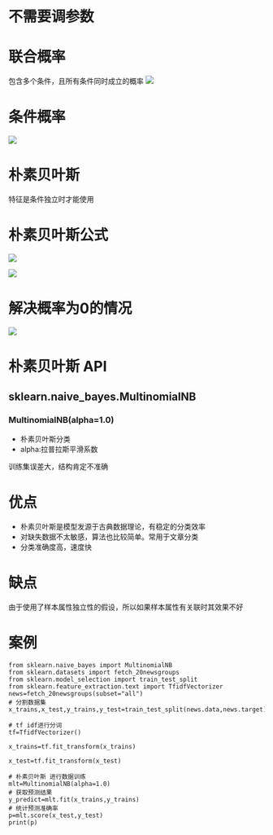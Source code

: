 # 不需要调参数

# 联合概率
包含多个条件，且所有条件同时成立的概率
![](https://raw.githubusercontent.com/anbylau2130/gitnoteImages/master/gitnoteImages/2019/04/02/5c4fb660ad653a20c3000000.png)
# 条件概率
![](https://raw.githubusercontent.com/anbylau2130/gitnoteImages/master/gitnoteImages/2019/04/02/5c4fb669ad653a20c3000001.png)


# 朴素贝叶斯 
特征是条件独立时才能使用

# 朴素贝叶斯公式
![](https://raw.githubusercontent.com/anbylau2130/gitnoteImages/master/gitnoteImages/2019/04/02/5c4fb8a7ad653a20c3000002.png)

![](https://raw.githubusercontent.com/anbylau2130/gitnoteImages/master/gitnoteImages/2019/04/02/5c4fb992ad653a20c3000003.png)



# 解决概率为0的情况
![](https://raw.githubusercontent.com/anbylau2130/gitnoteImages/master/gitnoteImages/2019/04/02/5c4fbb6bad653a20c3000004.png)


# 朴素贝叶斯 API
## sklearn.naive_bayes.MultinomialNB

### MultinomialNB(alpha=1.0)
- 朴素贝叶斯分类
- alpha:拉普拉斯平滑系数

训练集误差大，结构肯定不准确



# 优点
- 朴素贝叶斯是模型发源于古典数据理论，有稳定的分类效率
- 对缺失数据不太敏感，算法也比较简单。常用于文章分类
- 分类准确度高，速度快

# 缺点
由于使用了样本属性独立性的假设，所以如果样本属性有关联时其效果不好


# 案例
```
from sklearn.naive_bayes import MultinomialNB
from sklearn.datasets import fetch_20newsgroups
from sklearn.model_selection import train_test_split
from sklearn.feature_extraction.text import TfidfVectorizer
news=fetch_20newsgroups(subset="all")
# 分割数据集
x_trains,x_test,y_trains,y_test=train_test_split(news.data,news.target)

# tf idf进行分词
tf=TfidfVectorizer()

x_trains=tf.fit_transform(x_trains)

x_test=tf.fit_transform(x_test)

# 朴素贝叶斯 进行数据训练
mlt=MultinomialNB(alpha=1.0)
# 获取预测结果
y_predict=mlt.fit(x_trains,y_trains)
# 统计预测准确率
p=mlt.score(x_test,y_test)
print(p)

```


 